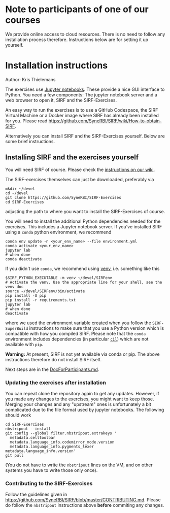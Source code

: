 # Note to participants of one of our courses

We provide online access to cloud resources. There is no need to follow any
installation process therefore. Instructions below are for setting it up yourself.

# Installation instructions

Author: Kris Thielemans

The exercises use [Jupyter notebooks](http://jupyter-notebook-beginner-guide.readthedocs.io/en/latest/what_is_jupyter.html).
These provide a nice GUI interface to Python. You need a few components:
The jupyter notebook server and a web browser to open it, SIRF and the SIRF-Exercises.

An easy way to run the exercises is to use a GitHub Codespace, the SIRF Virtual Machine or a Docker image where
SIRF has already been installed for you. Please read https://github.com/SyneRBI/SIRF/wiki/How-to-obtain-SIRF.

Alternatively you can install SIRF and the SIRF-Exercises yourself. Below are some brief instructions.


## Installing SIRF and the exercises yourself

You will need SIRF of course. Please check the [instructions on our wiki](https://github.com/SyneRBI/SIRF/wiki/How-to-obtain-SIRF).

The SIRF-exercises themselves can just be downloaded, preferably via

    mkdir ~/devel
    cd ~/devel
    git clone https://github.com/SyneRBI/SIRF-Exercises
    cd SIRF-Exercises


adjusting the path to where you want to install the SIRF-Exercises of course.

You will need to install the additional Python dependencies needed for the
exercises. This includes a Jupyter notebook server.
If you've installed SIRF using a `conda` python environment, we recommend

    conda env update -n <your_env_name> --file environment.yml
    conda activate <your_env_name>
    jupyter lab
    # when done
    conda deactivate

If you didn't use `conda`, we recommend using [venv](https://docs.python.org/3/library/venv.html), i.e. something like this

    $SIRF_PYTHON_EXECUTABLE -m venv ~/devel/SIRFenv
    # Activate the venv. Use the appropriate line for your shell, see the venv doc
    source ~/devel/SIRFenv/bin/activate
    pip install -U pip
    pip install -r requirements.txt
    jupyter lab
    # when done
    deactivate

where we used the environment variable created when you follow the `SIRF-SuperBuild` instructions to make
sure that you use a Python version which is compatible with how you compiled SIRF. Please note that the
`conda` environment includes dependencies (in particular [`cil`](https://github.com/TomographicImaging/CIL))
which are not available with `pip`.

**Warning:** At present, SIRF is not yet available via conda or pip. The above instructions therefore do not install SIRF itself.

Next steps are in the [DocForParticipants.md](DocForParticipants.md).

### Updating the exercises after installation

You can repeat clone the repository again to get any updates. However, if you made any changes
to the exercises, you might want to keep those. Merging your changes and any
"upstream" ones is unfortunately a bit complicated
due to the file format used by jupyter notebooks. The following should work

    cd SIRF-Exercises
    nbstripout --install
    git config --global filter.nbstripout.extrakeys '
      metadata.celltoolbar 
      metadata.language_info.codemirror_mode.version
      metadata.language_info.pygments_lexer metadata.language_info.version'
    git pull

(You do not have to write the `nbstripout` lines on the VM, and on other systems you have to write those only once).

### Contributing to the SIRF-Exercises

Follow the guidelines given in https://github.com/SyneRBI/SIRF/blob/master/CONTRIBUTING.md. Please do follow the `nbstripout` instructions above **before** commiting any changes.
